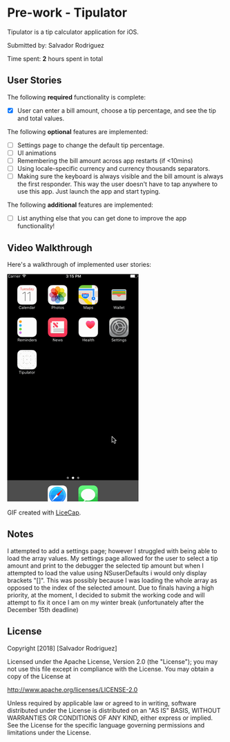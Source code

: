 # Pre-work - Tipulator

Tipulator is a tip calculator application for iOS.

Submitted by: Salvador Rodriguez

Time spent: **2** hours spent in total

## User Stories

The following **required** functionality is complete:

* [X] User can enter a bill amount, choose a tip percentage, and see the tip and total values.

The following **optional** features are implemented:
* [ ] Settings page to change the default tip percentage.
* [ ] UI animations
* [ ] Remembering the bill amount across app restarts (if <10mins)
* [ ] Using locale-specific currency and currency thousands separators.
* [ ] Making sure the keyboard is always visible and the bill amount is always the first responder. This way the user doesn't have to tap anywhere to use this app. Just launch the app and start typing.

The following **additional** features are implemented:

- [ ] List anything else that you can get done to improve the app functionality!

## Video Walkthrough 

Here's a walkthrough of implemented user stories:

![](TipulatorRun.gif)


GIF created with [LiceCap](http://www.cockos.com/licecap/).

## Notes

I attempted to add a settings page; however I struggled with being able to load the array values. My settings 
page allowed for the user to select a tip amount and print to the debugger the selected tip 
amount but when I attempted to load the value using NSuserDefaults i would only display brackets "[]". This 
was possibly because I was loading the whole array as opposed to the index of the selected amount. Due to 
finals having a high priority, at the moment, I decided to submit the working code and will attempt to fix it 
once I am on my winter break (unfortunately after the December 15th deadline)

## License

Copyright [2018] [Salvador Rodriguez]

Licensed under the Apache License, Version 2.0 (the "License");
you may not use this file except in compliance with the License.
You may obtain a copy of the License at

http://www.apache.org/licenses/LICENSE-2.0

Unless required by applicable law or agreed to in writing, software
distributed under the License is distributed on an "AS IS" BASIS,
WITHOUT WARRANTIES OR CONDITIONS OF ANY KIND, either express or implied.
See the License for the specific language governing permissions and
limitations under the License.
